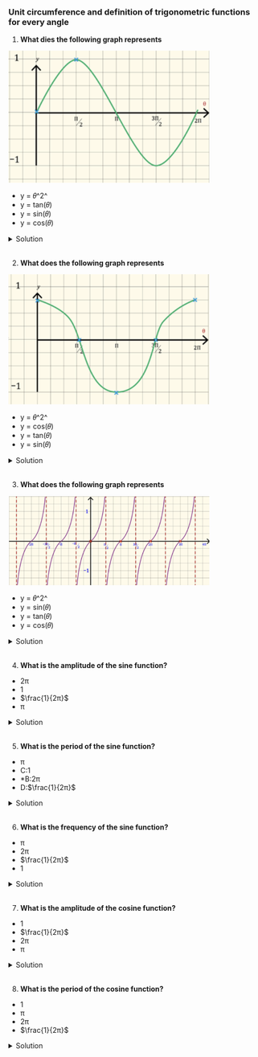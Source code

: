 ### Unit circumference and definition of trigonometric functions for every angle

1. **What dies the following graph represents**

<img src="./img/graph 1.png" width="400px"/>

- y = 𝜃^2^
- y = tan(𝜃)
- y = sin(𝜃)
- y = cos(𝜃)

<details>
  <summary>Solution</summary>

y = sin(𝜃)

</details>

</br>

2. **What does the following graph represents**

<img src="./img/graph 2.png" width="400px"/>

- y = 𝜃^2^
- y = cos(𝜃)
- y = tan(𝜃)
- y = sin(𝜃)

<details>
  <summary>Solution</summary>

y = cos(𝜃)

</details>

</br>

3. **What does the following graph represents**

<img src="./img/graph 3.png" width="400px"/>

- y = 𝜃^2^
- y = sin(𝜃)
- y = tan(𝜃)
- y = cos(𝜃)

<details>
  <summary>Solution</summary>

y = tan(𝜃)

</details>

</br>

4. **What is the amplitude of the sine function?**

- 2π
- 1
- $\frac{1}{2π}$
- π

<details>
  <summary>Solution</summary>

The **amplitude** of a sine function \( y = \sin(\theta) \) is defined as the **maximum absolute value** of the function from its midline.

**Standard Sine Function:**
The general form of a sine function is:

\[
y = A \sin(\theta)
\]

where:

- \( A \) is the **amplitude**, which determines the maximum and minimum values of the function.
- The standard sine function, \( y = \sin(\theta) \), has **maximum** \( +1 \) and **minimum** \( -1 \).

Thus, the amplitude is:

\[
\mathbf{1}
\]

**Correct Answer:**
**1**

</details>

</br>

5. **What is the period of the sine function?**

- π
- C:1
- \*B:2π
- D:$\frac{1}{2π}$

<details>
  <summary>Solution</summary>

The **period** of a sine function is the length of one complete cycle before it starts repeating.
**Standard Sine Function:**
The general form of the sine function is:

\[
y = \sin(\theta)
\]

For \( y = \sin(\theta) \), the function completes one full cycle from \( 0 \) to \( 2\pi \), meaning:

\[
\text{Period} = 2\pi
\]
**Correct Answer:**
✅ **\( 2\pi \) (\*B:2π)**

**Explanation for rejecting other options:**

- **\( \pi \)**: The sine function completes only **half** a cycle at \( \pi \), but the full cycle takes \( 2\pi \).
- **\( 1 \)**: The period of the standard sine function is not 1; it is \( 2\pi \).
- **\( \frac{1}{2\pi} \)**: This value is unrelated to the period of the sine function.

</details>

</br>

6. **What is the frequency of the sine function?**

- π
- 2π
- $\frac{1}{2π}$
- 1

<details>
  <summary>Solution</summary>

The **frequency** of a sine function is the **number of complete cycles** it completes in a given interval, typically in **\(2\pi\) units**.

**Formula for Frequency:**
For a sine function of the form:

\[
y = \sin(B\theta)
\]

- The **period** is given by:
  \[
  \text{Period} = \frac{2\pi}{B}
  \]
- The **frequency** is the **reciprocal** of the period:

  \[
  \text{Frequency} = \frac{B}{2\pi}
  \]

**Standard Sine Function \( y = \sin(\theta) \):**

- Here, \( B = 1 \), so the period is:

  \[
  \frac{2\pi}{1} = 2\pi
  \]

- The frequency is:

  \[
  \frac{1}{2\pi}
  \]

**Correct Answer:**
✅ **\( \frac{1}{2\pi} \)**

#### **Explanation for rejecting other options:**

- **\( \pi \)**: This is not the frequency; it is unrelated to frequency calculation.
- **\( 2\pi \)**: This is the **period**, not the frequency.
- **\( 1 \)**: This would be the frequency if the period were \( 1 \), but for the standard sine function, the period is \( 2\pi \), making the frequency \( \frac{1}{2\pi} \).

</details>

</br>

7. **What is the amplitude of the cosine function?**

- 1
- $\frac{1}{2π}$
- 2π
- π

<details>
  <summary>Solution</summary>

The **amplitude** of a cosine function is the **maximum absolute value** it reaches from its midline.

**Standard Cosine Function:**
The general form of a cosine function is:

\[
y = A \cos(\theta)
\]

where:

- \( A \) represents the **amplitude**, which determines the maximum and minimum values of the function.
- The standard cosine function, \( y = \cos(\theta) \), has:
  - **Maximum value:** \( +1 \)
  - **Minimum value:** \( -1 \)

Thus, the amplitude is:

\[
\mathbf{1}
\]

**Correct Answer:**
**1**

</details>

</br>

8. **What is the period of the cosine function?**

- 1
- π
- 2π
- $\frac{1}{2π}$

<details>
  <summary>Solution</summary>

The **period** of a function is the length of one complete cycle before it repeats.

**Standard Cosine Function:**
The general form of a cosine function is:

\[
y = \cos(\theta)
\]

For \( y = \cos(\theta) \), the function completes one full cycle from \( 0 \) to \( 2\pi \), meaning:

\[
\text{Period} = 2\pi
\]

**Correct Answer:**
**\( 2\pi \)**

</details>

</br>
